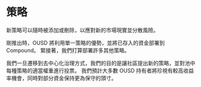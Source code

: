 # 策略

新策略可以隨時被添加或刪除，以應對新的市場現實並分散風險。

剛推出時，OUSD 將利用單一策略的優勢，並將已存入的資金部署到 Compound。 緊接著，我們打算部署許多其他策略。

我們一旦遷移到去中心化治理方式，我們的目的是讓社區提出新的策略，並對池中每種策略的適當權重進行投票。 我們預計大多數 OUSD 持有者將珍視有較高收益率機會，同時對部分資金保持更為保守的頭寸。







